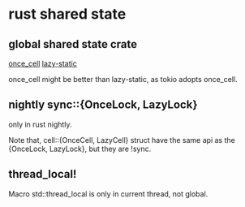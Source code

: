 # rust shared state

## global shared state crate
[once_cell](https://github.com/matklad/once_cell)
[lazy-static](https://github.com/rust-lang-nursery/lazy-static.rs)

once_cell might be better than lazy-static, as tokio adopts once_cell.

## nightly sync::{OnceLock, LazyLock}
only in rust nightly.

Note that, cell::{OnceCell, LazyCell} struct have the same api as the {OnceLock, LazyLock}, but they are !sync.


## thread_local!
Macro std::thread_local is only in current thread, not global.
